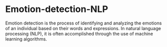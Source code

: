 # Emotion-detection-NLP
Emotion detection is the process of identifying and analyzing the emotions of an individual based on their words and expressions. In natural language processing (NLP), it is often accomplished through the use of machine learning algorithms.
